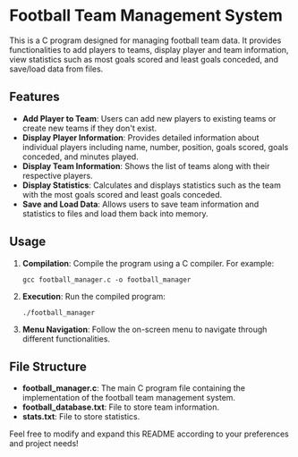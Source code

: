 # Football Team Management System

This is a C program designed for managing football team data. It provides functionalities to add players to teams, display player and team information, view statistics such as most goals scored and least goals conceded, and save/load data from files.

## Features

- **Add Player to Team**: Users can add new players to existing teams or create new teams if they don't exist.
- **Display Player Information**: Provides detailed information about individual players including name, number, position, goals scored, goals conceded, and minutes played.
- **Display Team Information**: Shows the list of teams along with their respective players.
- **Display Statistics**: Calculates and displays statistics such as the team with the most goals scored and least goals conceded.
- **Save and Load Data**: Allows users to save team information and statistics to files and load them back into memory.

## Usage

1. **Compilation**: Compile the program using a C compiler. For example:
   ```
   gcc football_manager.c -o football_manager
   ```

2. **Execution**: Run the compiled program:
   ```
   ./football_manager
   ```

3. **Menu Navigation**: Follow the on-screen menu to navigate through different functionalities.

## File Structure

- **football_manager.c**: The main C program file containing the implementation of the football team management system.
- **football_database.txt**: File to store team information.
- **stats.txt**: File to store statistics.

Feel free to modify and expand this README according to your preferences and project needs!
